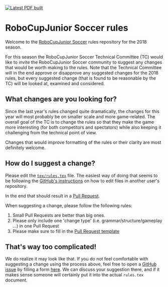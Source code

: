 [![Latest PDF built](https://img.shields.io/badge/PDF-latest-orange.svg?style=flat)](https://github.com/RoboCupJuniorTC/soccer-rules/blob/master-pdf/tex/rules.pdf)

# RoboCupJunior Soccer rules

Welcome to the [RoboCupJunior Soccer](http://rcj.robocup.org/soccer.html) rules
repository for the 2018 season.

For this season the RoboCupJunior Soccer Technical Committee (TC) would like to
invite the RoboCupJunior Soccer community to suggest any changes that would be
worth making to the rules. Note that the Technical Committee will in the end
approve or disapprove any suggested changes for the 2018 rules, but every
suggested change (that is found to be reasonable by the TC) will be looked at,
examined and considered.

## What changes are you looking for?

Since the last year's rules changed quite dramatically, the changes for this
year will most probably be on smaller scale and more game-related. The overall
goal of the TC is to change the rules so that they make the game more
interesting (for both competitors and spectators) while also keeping it
challenging from the technical point of view.

Changes that would improve formatting of the rules or their clarity are most
definitely welcome.

## How do I suggest a change?

Please edit the [`tex/rules.tex`](tex/rules.tex) file. The easiest way of doing
that seems to be following the
[GitHub's instructions](https://help.github.com/articles/editing-files-in-another-user-s-repository/)
on how to edit files in another user's repository.

In the end that should
result in a [Pull Request](https://help.github.com/articles/creating-a-pull-request/).

When suggesting a change, please follow the following rules:

1. Small Pull Requests are better than big ones.
2. Please only include one 'change type' (i.e. grammar/structure/gameplay ...)
   in one Pull Request
3. Please make sure to fill in the [Pull Request
   template](PULL_REQUEST_TEMPLATE.md)

## That's way too complicated!

We do realize it may look like that. If you do not feel comfortable with
suggesting a change using the process above, feel free to open a [GitHub
issue](https://guides.github.com/features/issues/) by filling a form
[here](https://github.com/RoboCupJuniorTC/soccer-rules/issues/new). We can
discuss your suggestion there, and if it makes sense someone will certainly
put it into the actual `rules.tex` document.
